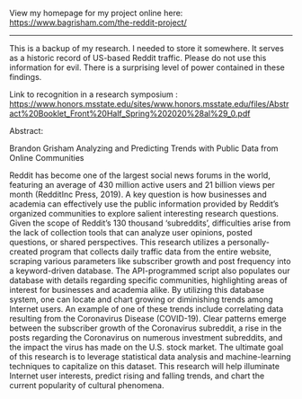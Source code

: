View my homepage for my project online here: https://www.bagrisham.com/the-reddit-project/

-----------------------------

This is a backup of my research. I needed to store it somewhere. 
It serves as a historic record of US-based Reddit traffic.
Please do not use this information for evil.
There is a surprising level of power contained in these findings.

Link to recognition in a research symposium : https://www.honors.msstate.edu/sites/www.honors.msstate.edu/files/Abstract%20Booklet_Front%20Half_Spring%202020%28al%29_0.pdf

Abstract: 

Brandon Grisham
Analyzing and Predicting Trends with Public Data from Online Communities

Reddit has become one of the largest social news forums in the world, 
featuring an average of 430 million active users and 21 billion views per month (RedditInc Press, 2019). 
A key question is how businesses and academia can effectively use the public information provided by 
Reddit’s organized communities to explore salient interesting research questions. Given the scope 
of Reddit’s 130 thousand ‘subreddits’, difficulties arise from the lack of collection tools that can
analyze user opinions, posted questions, or shared perspectives. This research utilizes a 
personally-created program that collects daily traffic data from the entire website, scraping various
parameters like subscriber growth and post frequency into a keyword-driven database. The API-programmed
script also populates our database with details regarding specific communities, highlighting areas of 
interest for businesses and academia alike. By utilizing this database system, one can locate and chart
growing or diminishing trends among Internet users. An example of one of these trends include correlating
data resulting from the Coronavirus Disease (COVID-19). Clear patterns emerge between the subscriber 
growth of the Coronavirus subreddit, a rise in the posts regarding the Coronavirus on numerous investment
subreddits, and the impact the virus has made on the U.S. stock market. The ultimate goal of this research
is to leverage statistical data analysis and machine-learning techniques to capitalize on this dataset. 
This research will help illuminate Internet user interests, predict rising and falling trends, and chart
the current popularity of cultural phenomena.

